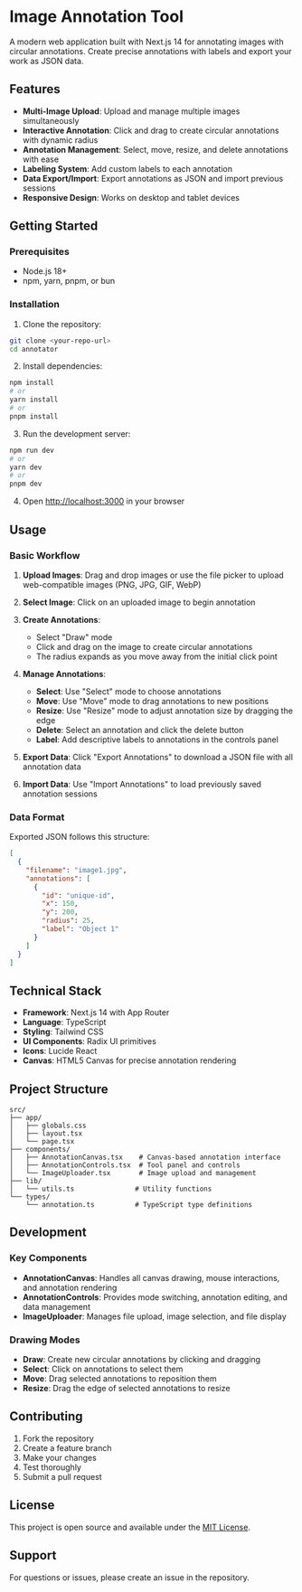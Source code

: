 # Image Annotation Tool

A modern web application built with Next.js 14 for annotating images with circular annotations. Create precise annotations with labels and export your work as JSON data.

## Features

- **Multi-Image Upload**: Upload and manage multiple images simultaneously
- **Interactive Annotation**: Click and drag to create circular annotations with dynamic radius
- **Annotation Management**: Select, move, resize, and delete annotations with ease
- **Labeling System**: Add custom labels to each annotation
- **Data Export/Import**: Export annotations as JSON and import previous sessions
- **Responsive Design**: Works on desktop and tablet devices

## Getting Started

### Prerequisites

- Node.js 18+ 
- npm, yarn, pnpm, or bun

### Installation

1. Clone the repository:
```bash
git clone <your-repo-url>
cd annotator
```

2. Install dependencies:
```bash
npm install
# or
yarn install
# or
pnpm install
```

3. Run the development server:
```bash
npm run dev
# or
yarn dev
# or
pnpm dev
```

4. Open [http://localhost:3000](http://localhost:3000) in your browser

## Usage

### Basic Workflow

1. **Upload Images**: Drag and drop images or use the file picker to upload web-compatible images (PNG, JPG, GIF, WebP)

2. **Select Image**: Click on an uploaded image to begin annotation

3. **Create Annotations**: 
   - Select "Draw" mode
   - Click and drag on the image to create circular annotations
   - The radius expands as you move away from the initial click point

4. **Manage Annotations**:
   - **Select**: Use "Select" mode to choose annotations
   - **Move**: Use "Move" mode to drag annotations to new positions
   - **Resize**: Use "Resize" mode to adjust annotation size by dragging the edge
   - **Delete**: Select an annotation and click the delete button
   - **Label**: Add descriptive labels to annotations in the controls panel

5. **Export Data**: Click "Export Annotations" to download a JSON file with all annotation data

6. **Import Data**: Use "Import Annotations" to load previously saved annotation sessions

### Data Format

Exported JSON follows this structure:

```json
[
  {
    "filename": "image1.jpg",
    "annotations": [
      {
        "id": "unique-id",
        "x": 150,
        "y": 200,
        "radius": 25,
        "label": "Object 1"
      }
    ]
  }
]
```

## Technical Stack

- **Framework**: Next.js 14 with App Router
- **Language**: TypeScript
- **Styling**: Tailwind CSS
- **UI Components**: Radix UI primitives
- **Icons**: Lucide React
- **Canvas**: HTML5 Canvas for precise annotation rendering

## Project Structure

```
src/
├── app/
│   ├── globals.css
│   ├── layout.tsx
│   └── page.tsx
├── components/
│   ├── AnnotationCanvas.tsx    # Canvas-based annotation interface
│   ├── AnnotationControls.tsx  # Tool panel and controls
│   └── ImageUploader.tsx       # Image upload and management
├── lib/
│   └── utils.ts               # Utility functions
└── types/
    └── annotation.ts          # TypeScript type definitions
```

## Development

### Key Components

- **AnnotationCanvas**: Handles all canvas drawing, mouse interactions, and annotation rendering
- **AnnotationControls**: Provides mode switching, annotation editing, and data management
- **ImageUploader**: Manages file upload, image selection, and file display

### Drawing Modes

- **Draw**: Create new circular annotations by clicking and dragging
- **Select**: Click on annotations to select them
- **Move**: Drag selected annotations to reposition them
- **Resize**: Drag the edge of selected annotations to resize

## Contributing

1. Fork the repository
2. Create a feature branch
3. Make your changes
4. Test thoroughly
5. Submit a pull request

## License

This project is open source and available under the [MIT License](LICENSE).

## Support

For questions or issues, please create an issue in the repository.
